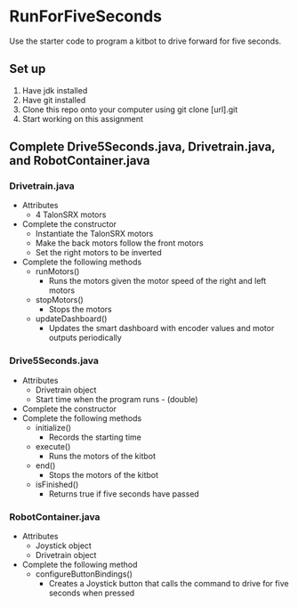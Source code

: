 # RunForFiveSeconds

Use the starter code to program a kitbot to drive forward for five seconds.
## Set up
1. Have jdk installed
2. Have git installed
3. Clone this repo onto your computer using git clone [url].git
4. Start working on this assignment
## Complete Drive5Seconds.java, Drivetrain.java, and RobotContainer.java
### Drivetrain.java
* Attributes
    * 4 TalonSRX motors
* Complete the constructor
    * Instantiate the TalonSRX motors
    * Make the back motors follow the front motors
    * Set the right motors to be inverted
* Complete the following methods
    * runMotors()
      * Runs the motors given the motor speed of the right and left motors
    * stopMotors() 
      * Stops the motors
    * updateDashboard()
      * Updates the smart dashboard with encoder values and motor outputs periodically
### Drive5Seconds.java
* Attributes
    * Drivetrain object
    * Start time when the program runs - (double)
* Complete the constructor
* Complete the following methods
    * initialize()
       * Records the starting time
    * execute() 
      * Runs the motors of the kitbot
    * end() 
      * Stops the motors of the kitbot
    * isFinished() 
      * Returns true if five seconds have passed
### RobotContainer.java
* Attributes
     * Joystick object
     * Drivetrain object
* Complete the following method
     * configureButtonBindings()
       * Creates a Joystick button that calls the command to drive for five seconds when pressed
